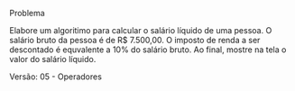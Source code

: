 Problema

Elabore um algoritimo para calcular o salário líquido de uma pessoa.
O salário bruto da pessoa é de R$ 7.500,00.
O imposto de renda a ser descontado é equvalente a 10% do salário bruto.
Ao final, mostre na tela o valor do salário líquido.

Versão: 05 - Operadores 